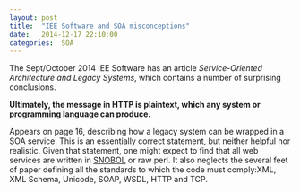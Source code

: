 ```yaml
---
layout: post
title:  "IEE Software and SOA misconceptions"
date:   2014-12-17 22:10:00
categories:  SOA 
---
```

The Sept/October 2014 IEE Software has an article _Service-Oriented Architecture and Legacy Systems_,
which contains a number of surprising conclusions.

**Ultimately, the message in HTTP is plaintext, which any system or programming language can produce.**

Appears on page 16, describing how a legacy system can be wrapped in a SOA service.
This is an essentially correct statement, but neither helpful nor realistic. 
Given that statement, one might expect to find that all web services are written in [SNOBOL](http://en.wikipedia.org/wiki/SNOBOL) or raw perl.
It also neglects the several feet of paper defining all the standards to which the code must comply:XML, XML Schema, Unicode, SOAP, WSDL, HTTP and TCP.












